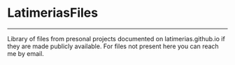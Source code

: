 # LatimeriasFiles
---
Library of files from presonal projects documented on latimerias.github.io if they are made publicly available.
For files not present here you can reach me by email.




